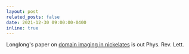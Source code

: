 ```yaml
---
layout: post
related_posts: false
date: 2021-12-30 09:00:00-0400
inline: true
---
```


Longlong's paper on [domain imaging in nickelates](/publications/#Wu2021real) is out Phys. Rev. Lett.
